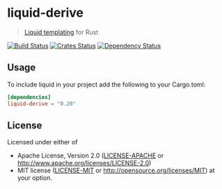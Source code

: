 liquid-derive
===========

> [Liquid templating](http://liquidmarkup.org/) for Rust

[![Build Status](https://dev.azure.com/cobalt-org/cobalt-org/_apis/build/status/liquid-rust?branchName=master)](https://dev.azure.com/cobalt-org/cobalt-org/_build/latest?definitionId=1&branchName=master)
[![Crates Status](https://img.shields.io/crates/v/liquid.svg)](https://crates.io/crates/liquid)
[![Dependency Status](https://dependencyci.com/github/cobalt-org/liquid-rust/badge)](https://dependencyci.com/github/cobalt-org/liquid-rust)

Usage
----------

To include liquid in your project add the following to your Cargo.toml:

```toml
[dependencies]
liquid-derive = "0.20"
```

## License

Licensed under either of

 * Apache License, Version 2.0 ([LICENSE-APACHE](LICENSE-APACHE) or http://www.apache.org/licenses/LICENSE-2.0)
 * MIT license ([LICENSE-MIT](LICENSE-MIT) or http://opensource.org/licenses/MIT)
  at your option.


